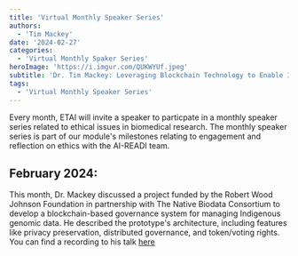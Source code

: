 ```yaml
---
title: 'Virtual Monthly Speaker Series'
authors:
  - 'Tim Mackey'
date: '2024-02-27'
categories:
  - 'Virtual Monthly Spaker Series'
heroImage: 'https://i.imgur.com/QUKWYUf.jpeg'
subtitle: 'Dr. Tim Mackey: Leveraging Blockchain Technology to Enable Indigenous Data Sovereignty of Genomic Data'
tags:
  - 'Virtual Monthly Speaker Series'
---
```


Every month, ETAI will invite a speaker to particpate in a monthly speaker series related to ethical issues in biomedical research. The monthly speaker series is part of our module's milestones relating to engagement and reflection on ethics with the AI-READI team.

## February 2024:

This month, Dr. Mackey discussed a project funded by the Robert Wood Johnson Foundation in partnership with The Native Biodata Consortium to develop a blockchain-based governance system for managing Indigenous genomic data. He described the prototype's architecture, including features like privacy preservation, distributed governance, and token/voting rights. You can find a recording to his talk [here](https://public.3.basecamp.com/p/qoCoo1Pfw9Qg2eeqEJbW958E)
